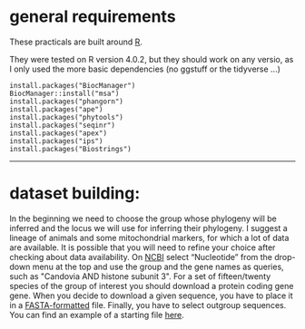 # general requirements


These practicals are built around [R](https://rstudio-education.github.io/hopr/starting.html).

They were tested on R version 4.0.2, but they should work on any versio, as I only used the more basic dependencies (no ggstuff or the tidyverse ...)


```
install.packages("BiocManager")
BiocManager::install("msa")
install.packages("phangorn")
install.packages("ape")
install.packages("phytools")
install.packages("seqinr")
install.packages("apex")
install.packages("ips")
install.packages("Biostrings")
```


---


# dataset building:

In the beginning we need to choose the group whose phylogeny will be inferred and the locus we will use for inferring their phylogeny. 
I suggest a lineage of animals and some mitochondrial markers, for which a lot of data are available. 
It is possible that you will need to refine your choice after checking about data availability.
On [NCBI](https://www.ncbi.nlm.nih.gov/) select “Nucleotide” from the drop-down menu at the top and use the group and the gene names as queries, such as "Candovia AND histone subunit 3".
For a set of fifteen/twenty species of the group of interest you should download a protein coding gene gene.
When you decide to download a given sequence, you have to place it in a [FASTA-formatted](https://en.wikipedia.org/wiki/FASTA_format) file.
Finally, you have to select outgroup sequences. You can find an example of a starting file [here](https://github.com/for-giobbe/Rphy/blob/main/sequences/COX1.nt.fa).